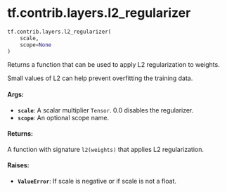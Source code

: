 <div itemscope itemtype="http://developers.google.com/ReferenceObject">
<meta itemprop="name" content="tf.contrib.layers.l2_regularizer" />
<meta itemprop="path" content="Stable" />
</div>

# tf.contrib.layers.l2_regularizer

``` python
tf.contrib.layers.l2_regularizer(
    scale,
    scope=None
)
```

Returns a function that can be used to apply L2 regularization to weights.

Small values of L2 can help prevent overfitting the training data.

#### Args:

* <b>`scale`</b>: A scalar multiplier `Tensor`. 0.0 disables the regularizer.
* <b>`scope`</b>: An optional scope name.


#### Returns:

A function with signature `l2(weights)` that applies L2 regularization.


#### Raises:

* <b>`ValueError`</b>: If scale is negative or if scale is not a float.